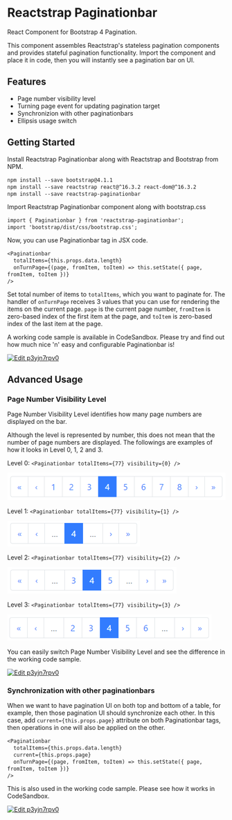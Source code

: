 # Reactstrap Paginationbar
React Component for Bootstrap 4 Pagination.

This component assembles Reactstrap's stateless pagination components and provides stateful pagination functionality. Import the component and place it in code, then you will instantly see a pagination bar on UI.

## Features
* Page number visibility level
* Turning page event for updating pagination target
* Synchronizion with other paginationbars
* Ellipsis usage switch

## Getting Started
Install Reactstrap Paginationbar along with Reactstrap and Bootstrap from NPM.

    npm install --save bootstrap@4.1.1
    npm install --save reactstrap react@^16.3.2 react-dom@^16.3.2
    npm install --save reactstrap-paginationbar

Import Reactstrap Paginationbar component along with bootstrap.css

    import { Paginationbar } from 'reactstrap-paginationbar';
    import 'bootstrap/dist/css/bootstrap.css';

Now, you can use Paginationbar tag in JSX code.

    <Paginationbar
      totalItems={this.props.data.length}
      onTurnPage={(page, fromItem, toItem) => this.setState({ page, fromItem, toItem })}
    />

Set total number of items to `totalItems`, which you want to paginate for. The handler of `onTurnPage` receives 3 values that you can use for rendering the items on the current page. `page` is the current page number, `fromItem` is zero-based index of the first item at the page, and `toItem` is zero-based index of the last item at the page.

A working code sample is available in CodeSandbox. Please try and find out how much nice 'n' easy and configurable Paginationbar is!

[![Edit p3yjn7rpv0](https://codesandbox.io/static/img/play-codesandbox.svg)](https://codesandbox.io/s/p3yjn7rpv0?fontsize=14)

## Advanced Usage

### Page Number Visibility Level
Page Number Visibility Level identifies how many page numbers are displayed on the bar.

Although the level is represented by number, this does not mean that the number of page numbers are displayed. The followings are examples of how it looks in Level 0, 1, 2 and 3.

Level 0: `<Paginationbar totalItems={77} visibility={0} />`

![Page Number Visibility Level 0](https://github.com/y-code/reactstrap-paginationbar/blob/master/docs/images/visibility-0.png)

Level 1: `<Paginationbar totalItems={77} visibility={1} />`

![Page Number Visibility Level 0](https://github.com/y-code/reactstrap-paginationbar/blob/master/docs/images/visibility-1.png)

Level 2: `<Paginationbar totalItems={77} visibility={2} />`

![Page Number Visibility Level 0](https://github.com/y-code/reactstrap-paginationbar/blob/master/docs/images/visibility-2.png)

Level 3: `<Paginationbar totalItems={77} visibility={3} />`

![Page Number Visibility Level 0](https://github.com/y-code/reactstrap-paginationbar/blob/master/docs/images/visibility-3.png)

You can easily switch Page Number Visibility Level and see the difference in the working code sample.

[![Edit p3yjn7rpv0](https://codesandbox.io/static/img/play-codesandbox.svg)](https://codesandbox.io/s/p3yjn7rpv0?fontsize=14)

### Synchronization with other paginationbars
When we want to have pagination UI on both top and bottom of a table, for example, then those pagination UI should synchronize each other. In this case, add `current={this.props.page}` attribute on both Paginationbar tags, then operations in one will also be applied on the other.

    <Paginationbar
      totalItems={this.props.data.length}
      current={this.props.page}
      onTurnPage={(page, fromItem, toItem) => this.setState({ page, fromItem, toItem })}
    />

This is also used in the working code sample. Please see how it works in CodeSandbox.

[![Edit p3yjn7rpv0](https://codesandbox.io/static/img/play-codesandbox.svg)](https://codesandbox.io/s/p3yjn7rpv0?fontsize=14)
